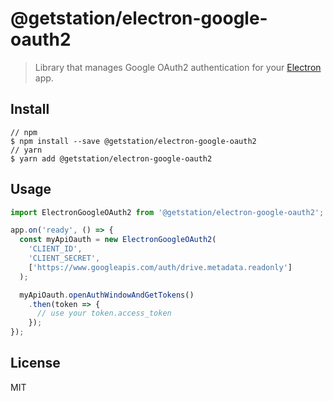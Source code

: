 # @getstation/electron-google-oauth2
> Library that manages Google OAuth2 authentication for your [Electron](http://electron.atom.io) app.

## Install
```
// npm
$ npm install --save @getstation/electron-google-oauth2
// yarn
$ yarn add @getstation/electron-google-oauth2
```

## Usage
```typescript
import ElectronGoogleOAuth2 from '@getstation/electron-google-oauth2';

app.on('ready', () => {
  const myApiOauth = new ElectronGoogleOAuth2(
    'CLIENT_ID',
    'CLIENT_SECRET',
    ['https://www.googleapis.com/auth/drive.metadata.readonly']
  );

  myApiOauth.openAuthWindowAndGetTokens()
    .then(token => {
      // use your token.access_token
    });
});
```

## License
MIT
